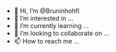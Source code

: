 - 👋 Hi, I’m @Bruninhohfl
- 👀 I’m interested in ...
- 🌱 I’m currently learning ...
- 💞️ I’m looking to collaborate on ...
- 📫 How to reach me ...

<!---
Bruninhohfl/Bruninhohfl is a ✨ special ✨ repository because its `README.md` (this file) appears on your GitHub profile.
You can click the Preview link to take a look at your changes.
--->
